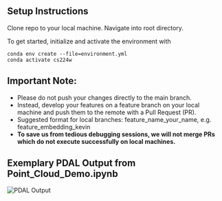 ## Setup Instructions

Clone repo to your local machine. Navigate into root directory.

To get started, initialize and activate the environment with

    conda env create --file=environment.yml
    conda activate cs224w
    
## Important Note: 

 - Please do not push your changes directly to the main branch. 
 - Instead, develop your features on a feature branch on your local machine and push them to the remote with a Pull Request (PR). 
 - Suggested format for local branches: feature_name_your_name, e.g. feature_embedding_kevin
 - **To save us from tedious debugging sessions, we will not merge PRs which do not execute successfully on local machines.**

## Exemplary PDAL Output from Point_Cloud_Demo.ipynb
 
 ![PDAL Output](https://github.com/kdmayer/CS224W_LIDAR/blob/main/assets/images/example.png)

